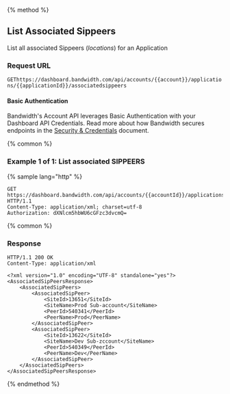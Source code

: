 {% method %}

## List Associated Sippeers

List all associated Sippeers (_locations_) for an Application

### Request URL

<code class="get">GET</code>`https://dashboard.bandwidth.com/api/accounts/{{account}}/applications/{{applicationId}}/associatedsippeers`

#### Basic Authentication

Bandwidth's Account API leverages Basic Authentication with your Dashboard API Credentials. Read more about how Bandwidth secures endpoints in the [Security & Credentials](../../../guides/accountCredentials.md) document.

{% common %}

### Example 1 of 1: List associated SIPPEERS

{% sample lang="http" %}

```http
GET https://dashboard.bandwidth.com/api/accounts/{{accountId}}/applications/{{applicationId}}/associatedsippeers HTTP/1.1
Content-Type: application/xml; charset=utf-8
Authorization: dXNlcm5hbWU6cGFzc3dvcmQ=
```

{% common %}

### Response

```http
HTTP/1.1 200 OK
Content-Type: application/xml

<?xml version="1.0" encoding="UTF-8" standalone="yes"?>
<AssociatedSipPeersResponse>
    <AssociatedSipPeers>
        <AssociatedSipPeer>
            <SiteId>13651</SiteId>
            <SiteName>Prod Sub-account</SiteName>
            <PeerId>540341</PeerId>
            <PeerName>Prod</PeerName>
        </AssociatedSipPeer>
        <AssociatedSipPeer>
            <SiteId>13622</SiteId>
            <SiteName>Dev Sub-zccount</SiteName>
            <PeerId>540349</PeerId>
            <PeerName>Dev</PeerName>
        </AssociatedSipPeer>
    </AssociatedSipPeers>
</AssociatedSipPeersResponse>
```

{% endmethod %}